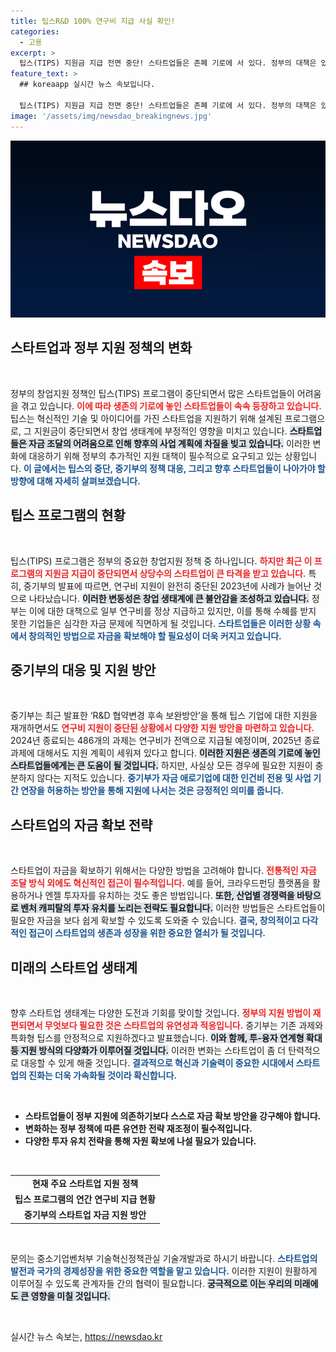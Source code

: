 ```yaml
---
title: 팁스R&D 100% 연구비 지급 사실 확인!
categories:
  - 고용
excerpt: >
  팁스(TIPS) 지원금 지급 전면 중단! 스타트업들은 존폐 기로에 서 있다. 정부의 대책은 있지만, 과연 생존할 수 있을까? 클릭해서 자세히 알아보세요!
feature_text: >
  ## koreaapp 실시간 뉴스 속보입니다.

  팁스(TIPS) 지원금 지급 전면 중단! 스타트업들은 존폐 기로에 서 있다. 정부의 대책은 있지만, 과연 생존할 수 있을까? 클릭해서 자세히 알아보세요!
image: '/assets/img/newsdao_breakingnews.jpg'
---
```


<p><img src="/assets/img/newsdao_breakingnews.jpg" alt="koreaapp 속보" /></p>

<h2 data-ke-size="size26">스타트업과 정부 지원 정책의 변화</h2>

<p data-ke-size="size16">&nbsp;</p>

<p>정부의 창업지원 정책인 팁스(TIPS) 프로그램이 중단되면서 많은 스타트업들이 어려움을 겪고 있습니다. <b><span style="color: #ee2323;">이에 따라 생존의 기로에 놓인 스타트업들이 속속 등장하고 있습니다.</span></b> 팁스는 혁신적인 기술 및 아이디어를 가진 스타트업을 지원하기 위해 설계된 프로그램으로, 그 지원금이 중단되면서 창업 생태계에 부정적인 영향을 미치고 있습니다. <b><span style="background-color: #21538527;">스타트업들은 자금 조달의 어려움으로 인해 향후의 사업 계획에 차질을 빚고 있습니다.</span></b> 이러한 변화에 대응하기 위해 정부의 추가적인 지원 대책이 필수적으로 요구되고 있는 상황입니다. <b><span style="color: #1a5490;">이 글에서는 팁스의 중단, 중기부의 정책 대응, 그리고 향후 스타트업들이 나아가야 할 방향에 대해 자세히 살펴보겠습니다.</span></b></p>

<h2 data-ke-size="size26">팁스 프로그램의 현황</h2>

<p data-ke-size="size16">&nbsp;</p>

<p>팁스(TIPS) 프로그램은 정부의 중요한 창업지원 정책 중 하나입니다. <b><span style="color: #ee2323;">하지만 최근 이 프로그램의 지원금 지급이 중단되면서 상당수의 스타트업이 큰 타격을 받고 있습니다.</span></b> 특히, 중기부의 발표에 따르면, 연구비 지원이 완전히 중단된 2023년에 사례가 늘어난 것으로 나타났습니다. <b><span style="background-color: #21538527;">이러한 변동성은 창업 생태계에 큰 불안감을 조성하고 있습니다.</span></b> 정부는 이에 대한 대책으로 일부 연구비를 정상 지급하고 있지만, 이를 통해 수혜를 받지 못한 기업들은 심각한 자금 문제에 직면하게 될 것입니다. <b><span style="color: #1a5490;">스타트업들은 이러한 상황 속에서 창의적인 방법으로 자금을 확보해야 할 필요성이 더욱 커지고 있습니다.</span></b></p>

<h2 data-ke-size="size26">중기부의 대응 및 지원 방안</h2>

<p data-ke-size="size16">&nbsp;</p>

<p>중기부는 최근 발표한 ‘R&amp;D 협약변경 후속 보완방안’을 통해 팁스 기업에 대한 지원을 재개하면서도 <b><span style="color: #ee2323;">연구비 지원이 중단된 상황에서 다양한 지원 방안을 마련하고 있습니다.</span></b> 2024년 종료되는 486개의 과제는 연구비가 전액으로 지급될 예정이며, 2025년 종료 과제에 대해서도 지원 계획이 세워져 있다고 합니다. <b><span style="background-color: #21538527;">이러한 지원은 생존의 기로에 놓인 스타트업들에게는 큰 도움이 될 것입니다.</span></b> 하지만, 사실상 모든 경우에 필요한 지원이 충분하지 않다는 지적도 있습니다. <b><span style="color: #1a5490;">중기부가 자금 애로기업에 대한 인건비 전용 및 사업 기간 연장을 허용하는 방안을 통해 지원에 나서는 것은 긍정적인 의미를 줍니다.</span></b></p>

<h2 data-ke-size="size26">스타트업의 자금 확보 전략</h2>

<p data-ke-size="size16">&nbsp;</p>

<p>스타트업이 자금을 확보하기 위해서는 다양한 방법을 고려해야 합니다. <b><span style="color: #ee2323;">전통적인 자금 조달 방식 외에도 혁신적인 접근이 필수적입니다.</span></b> 예를 들어, 크라우드펀딩 플랫폼을 활용하거나 엔젤 투자자를 유치하는 것도 좋은 방법입니다. <b><span style="background-color: #21538527;">또한, 산업별 경쟁력을 바탕으로 벤처 캐피탈의 투자 유치를 노리는 전략도 필요합니다.</span></b> 이러한 방법들은 스타트업들이 필요한 자금을 보다 쉽게 확보할 수 있도록 도와줄 수 있습니다. <b><span style="color: #1a5490;">결국, 창의적이고 다각적인 접근이 스타트업의 생존과 성장을 위한 중요한 열쇠가 될 것입니다.</span></b></p>

<h2 data-ke-size="size26">미래의 스타트업 생태계</h2>

<p data-ke-size="size16">&nbsp;</p>

<p>향후 스타트업 생태계는 다양한 도전과 기회를 맞이할 것입니다. <b><span style="color: #ee2323;">정부의 지원 방법이 재편되면서 무엇보다 필요한 것은 스타트업의 유연성과 적응입니다.</span></b> 중기부는 기존 과제와 특화형 팁스를 안정적으로 지원하겠다고 발표했습니다. <b><span style="background-color: #21538527;">이와 함께, 투-융자 연계형 확대 등 지원 방식의 다양화가 이루어질 것입니다.</span></b> 이러한 변화는 스타트업이 좀 더 탄력적으로 대응할 수 있게 해줄 것입니다. <b><span style="color: #1a5490;">결과적으로 혁신과 기술력이 중요한 시대에서 스타트업의 진화는 더욱 가속화될 것이라 확신합니다.</span></b></p>

<p data-ke-size="size16">&nbsp;</p>

<ul>
  <li><b>스타트업들이 정부 지원에 의존하기보다 스스로 자금 확보 방안을 강구해야 합니다.</b></li>
  <li><b>변화하는 정부 정책에 따른 유연한 전략 재조정이 필수적입니다.</b></li>
  <li><b>다양한 투자 유치 전략을 통해 자원 확보에 나설 필요가 있습니다.</b></li>
</ul>

<p data-ke-size="size16">&nbsp;</p>

<table>
  <tr>
    <td style="text-align: center; height: 17px;"><b>현재 주요 스타트업 지원 정책</b></td>
  </tr>
  <tr>
    <td style="text-align: center; height: 17px;"><b>팁스 프로그램의 연간 연구비 지급 현황</b></td>
  </tr>
  <tr>
    <td style="text-align: center; height: 17px;"><b>중기부의 스타트업 자금 지원 방안</b></td>
  </tr>
</table>

<p data-ke-size="size16">&nbsp;</p>

<p>문의는 중소기업벤처부 기술혁신정책관실 기술개발과로 하시기 바랍니다. <b><span style="color: #1a5490;">스타트업의 발전과 국가의 경제성장을 위한 중요한 역할을 맡고 있습니다.</span></b> 이러한 지원이 원활하게 이루어질 수 있도록 관계자들 간의 협력이 필요합니다. <b><span style="background-color: #21538527;">궁극적으로 이는 우리의 미래에도 큰 영향을 미칠 것입니다.</span></b></p>

<p data-ke-size="size16">&nbsp;</p>
실시간 뉴스 속보는, <a href="https://newsdao.kr" rel="dofollow">https://newsdao.kr</a>


